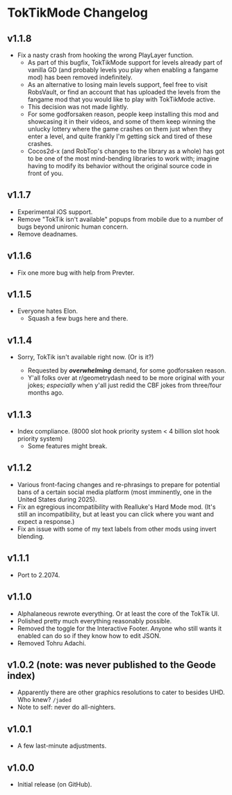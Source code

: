 # <c-25f4ee>Tok</c><c-fe2c55>Tik</c>Mode Changelog
## v1.1.8
- Fix a nasty crash from hooking the wrong PlayLayer function.
  - As part of this bugfix, <c-25f4ee>Tok</c><c-fe2c55>Tik</c>Mode support for levels already part of vanilla GD (and probably levels you play when enabling a fangame mod) has been removed indefinitely.
  - As an alternative to losing main levels support, feel free to visit RobsVault, or find an account that has uploaded the levels from the fangame mod that you would like to play with <c-25f4ee>Tok</c><c-fe2c55>Tik</c>Mode active.
  - This decision was not made lightly.
  - For some godforsaken reason, people keep installing this mod and showcasing it in their videos, and some of them keep winning the unlucky lottery where the game crashes on them just when they enter a level, and quite frankly I'm getting sick and tired of these crashes.
  - Cocos2d-x (and RobTop's changes to the library as a whole) has got to be one of the most mind-bending libraries to work with; imagine having to modify its behavior without the original source code in front of you.
## v1.1.7
- Experimental iOS support.
- Remove "<c-25f4ee>Tok</c><c-fe2c55>Tik</c> isn't available" popups from mobile due to a number of bugs beyond unironic human concern.
- Remove deadnames.
## v1.1.6
- Fix one more bug with help from Prevter.
## v1.1.5
- Everyone hates Elon.
  - Squash a few bugs here and there.
## v1.1.4
- Sorry, <c-25f4ee>Tok</c><c-fe2c55>Tik</c> isn't available right now. (Or is it?)
  - Requested by ***<cr>_overwhelming_</c>*** demand, for some godforsaken reason.
  - Y'all folks over at <co>r/geometrydash</c> need to be more original with your jokes; *especially* when y'all just redid the CBF jokes from three/four months ago. 
## v1.1.3
- Index compliance. (8000 slot hook priority system < 4 billion slot hook priority system)
  - Some features might break.
## v1.1.2
- Various front-facing changes and re-phrasings to prepare for potential bans of a certain social media platform (most imminently, one in the United States during 2025).
- Fix an egregious incompatibility with Realluke's Hard Mode mod. <cy>(It's still an incompatibility, but at least you can click where you want and expect a response.)</c>
- Fix an issue with some of my text labels from other mods using invert blending.
## v1.1.1
- Port to 2.2074.
## v1.1.0
- <c-4c6e5d>Alp</c><c-73ab90>ha</c><c-bc419c>la</c><c-ce6087>n</c><c-ec9667>e</c><c-fcfc78>o</c><c-83da96>u</c><c-80d5dc>s</c> rewrote everything. Or at least the core of the <c-25f4ee>Tok</c><c-fe2c55>Tik</c> UI.
- Polished pretty much everything reasonably possible.
- Removed the toggle for the Interactive Footer. Anyone who still wants it enabled can do so if they know how to edit JSON.
- Removed Tohru Adachi.
## v1.0.2 (note: was never published to the Geode index)
- Apparently there are other graphics resolutions to cater to besides UHD. Who knew? `/jaded`
- Note to self: never do all-nighters.
## v1.0.1
- A few last-minute adjustments.
## v1.0.0
- Initial release (on GitHub).